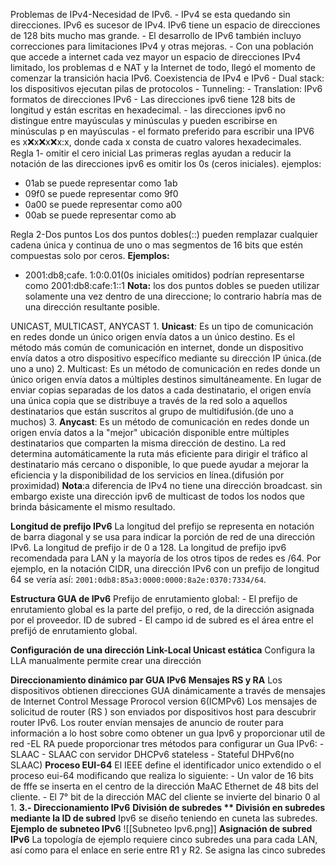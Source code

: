 Problemas de IPv4-Necesidad de IPv6.
	- IPv4 se esta quedando sin direcciones. IPv6 es sucesor de IPv4. IPv6 tiene un espacio de direcciones de 128 bits mucho mas grande.
	- El desarrollo de IPv6 también incluyo correcciones para limitaciones IPv4 y otras mejoras.
	- Con una población que accede a internet cada vez mayor un espacio de direcciones IPv4 limitado, los problemas d e NAT y la Internet de todo, llegó el momento de comenzar la transición hacia IPv6.
Coexistencia  de IPv4 e IPv6
	- Dual stack: los dispositivos ejecutan pilas de protocolos 
	- Tunneling: 
	- Translation: 
IPv6 formatos de direcciones IPv6
	- Las direcciones ipv6 tiene  128 bits de longitud y están escritas en hexadecimal.
	- las direcciones ipv6 no distingue entre mayúsculas y minúsculas y pueden escribirse en minúsculas p en mayúsculas
	- el formato preferido para escribir una IPV6 es x:x:x:x:x:x:x:x, donde cada x consta de cuatro valores hexadecimales.
Regla 1- omitir el cero inicial
 Las primeras reglas ayudan a reducir la notación de las direcciones ipv6 es omitir los 0s (ceros iniciales).
 ejemplos:
 - 01ab se puede representar como 1ab
 - 09f0 se puede representar como 9f0
 - 0a00 se puede representar como a00
 - 00ab se puede representar como ab
 
Regla 2-Dos puntos
  Los dos puntos dobles(::) pueden remplazar cualquier cadena única y continua de uno o mas segmentos de 16 bits que estén compuestas solo por ceros.
  **Ejemplos:**
  - 2001:db8;cafe. 1:0:0.01(0s iniciales omitidos) podrían representarse como 2001:db8:cafe:1::1
  **Nota:** los dos puntos dobles se pueden utilizar solamente una vez dentro de una direccione;  lo contrario habría mas de una dirección resultante posible.

UNICAST, MULTICAST, ANYCAST
	1. **Unicast**: Es un tipo de comunicación en redes donde un único origen envía datos a un único destino. Es el método más común de comunicación en internet, donde un dispositivo envía datos a otro dispositivo específico mediante su dirección IP única.(de uno a uno)
	2. Multicast: Es un método de comunicación en redes donde un único origen envía datos a múltiples destinos simultáneamente. En lugar de enviar copias separadas de los datos a cada destinatario, el origen envía una única copia que se distribuye a través de la red solo a aquellos destinatarios que están suscritos al grupo de multidifusión.(de uno a muchos)
	3. **Anycast**: Es un método de comunicación en redes donde un origen envía datos a la "mejor" ubicación disponible entre múltiples destinatarios que comparten la misma dirección de destino. La red determina automáticamente la ruta más eficiente para dirigir el tráfico al destinatario más cercano o disponible, lo que puede ayudar a mejorar la eficiencia y la disponibilidad de los servicios en línea.(difusión por proximidad)
	**Nota**:a diferencia de IPv4 no tiene una dirección broadcast. sin embargo   existe una dirección ipv6 de multicast de todos los nodos que brinda básicamente el mismo resultado.


**Longitud de prefijo IPv6**
  La longitud del prefijo se representa en notación de barra diagonal y se usa para indicar la porción de red de una dirección IPv6.
  La longitud de prefijo ir de 0 a 128. La longitud de prefijo ipv6 recomendada para LAN y la mayoría de los otros tipos de redes es /64.
  Por ejemplo, en la notación CIDR, una dirección IPv6 con un prefijo de longitud 64 se vería así: `2001:0db8:85a3:0000:0000:8a2e:0370:7334/64`.


**Estructura GUA de IPv6**
	Prefijo de enrutamiento global:
	   - El prefijo de enrutamiento global es la parte del prefijo, o red, de la dirección asignada por el proveedor.
	  ID de subred
	   - El campo id de subred es el área entre el prefijó de enrutamiento global.


**Configuración de una dirección Link-Local Unicast estática**
	Configura la LLA manualmente permite crear una dirección  

**Direccionamiento dinámico par GUA IPv6**
	**Mensajes RS y RA**
		Los dispositivos obtienen direcciones GUA dinámicamente a través de mensajes de Internet Control Message Prorocol version 6(ICMPv6)
		Los mensajes de solicitud de router (RS ) son enviados por dispositivos host para descubrir router IPv6.
		Los router envían mensajes de anuncio de router para información a lo host  sobre como obtener un gua Ipv6 y proporcionar util de red
		-EL RA puede proporcionar tres métodos para configurar un Gua  IPv6:
			- SLAAC
			- SLAAC con servidor DHCPv6 stateless
			- Stateful DHPv6(no SLAAC)
	**Proceso EUI-64**
		El IEEE define el identificador unico extendido o el proceso eui-64 modificando que realiza lo siguiente:
			- Un valor de 16 bits de fffe se inserta en el centro de la dirección MaAC Ethernet de 48 bits del cliente.
			- El 7° bit de la dirección MAC del cliente se invierte del binario 0 al 1.
**3.- Direccionamiento IPv6**
	**División de subredes **
		División en subredes mediante la ID de subred**
		Ipv6  se diseño teniendo en cuneta las subredes.
	**Ejemplo de subneteo IPv6**
		![[Subneteo Ipv6.png]]
	**Asignación de subred IPv6**
		 La topología de ejemplo requiere cinco subredes una para cada LAN, así como para el enlace en serie entre R1 y R2.
		 Se asigna las cinco subredes